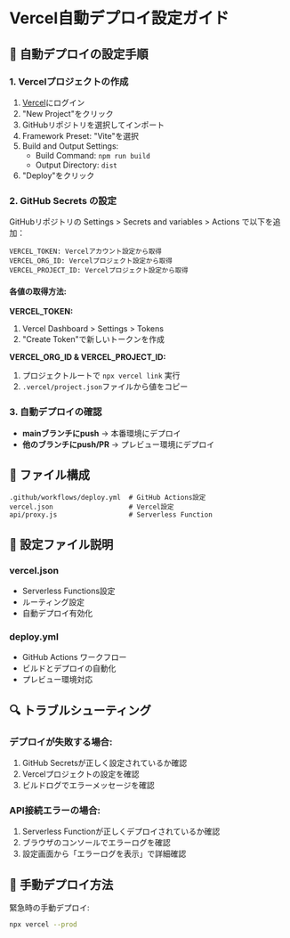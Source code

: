 # Vercel自動デプロイ設定ガイド

## 🚀 自動デプロイの設定手順

### 1. Vercelプロジェクトの作成

1. [Vercel](https://vercel.com/)にログイン
2. "New Project"をクリック
3. GitHubリポジトリを選択してインポート
4. Framework Preset: "Vite"を選択
5. Build and Output Settings:
   - Build Command: `npm run build`
   - Output Directory: `dist`
6. "Deploy"をクリック

### 2. GitHub Secrets の設定

GitHubリポジトリの Settings > Secrets and variables > Actions で以下を追加：

```
VERCEL_TOKEN: Vercelアカウント設定から取得
VERCEL_ORG_ID: Vercelプロジェクト設定から取得  
VERCEL_PROJECT_ID: Vercelプロジェクト設定から取得
```

#### 各値の取得方法:

**VERCEL_TOKEN:**
1. Vercel Dashboard > Settings > Tokens
2. "Create Token"で新しいトークンを作成

**VERCEL_ORG_ID & VERCEL_PROJECT_ID:**
1. プロジェクトルートで `npx vercel link` 実行
2. `.vercel/project.json`ファイルから値をコピー

### 3. 自動デプロイの確認

- **mainブランチにpush** → 本番環境にデプロイ
- **他のブランチにpush/PR** → プレビュー環境にデプロイ

## 📁 ファイル構成

```
.github/workflows/deploy.yml  # GitHub Actions設定
vercel.json                   # Vercel設定
api/proxy.js                  # Serverless Function
```

## 🔧 設定ファイル説明

### vercel.json
- Serverless Functions設定
- ルーティング設定
- 自動デプロイ有効化

### deploy.yml  
- GitHub Actions ワークフロー
- ビルドとデプロイの自動化
- プレビュー環境対応

## 🔍 トラブルシューティング

### デプロイが失敗する場合:
1. GitHub Secretsが正しく設定されているか確認
2. Vercelプロジェクトの設定を確認
3. ビルドログでエラーメッセージを確認

### API接続エラーの場合:
1. Serverless Functionが正しくデプロイされているか確認
2. ブラウザのコンソールでエラーログを確認
3. 設定画面から「エラーログを表示」で詳細確認

## 📝 手動デプロイ方法

緊急時の手動デプロイ:
```bash
npx vercel --prod
```